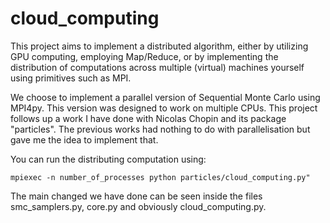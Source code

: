 # cloud_computing
This project aims to implement a distributed algorithm, either by utilizing GPU computing, employing Map/Reduce, or by implementing the distribution of computations across multiple (virtual) machines yourself using primitives such as MPI.

We choose to implement a parallel version of Sequential Monte Carlo using MPI4py. This version was designed to work on multiple CPUs. This project follows up a work I have done with Nicolas Chopin and its package "particles". The previous works had nothing to do with parallelisation but gave me the idea to implement that.

You can run the distributing computation using:
```
mpiexec -n number_of_processes python particles/cloud_computing.py"
```

The main changed we have done can be seen inside the files smc_samplers.py, core.py and obviously cloud_computing.py.
